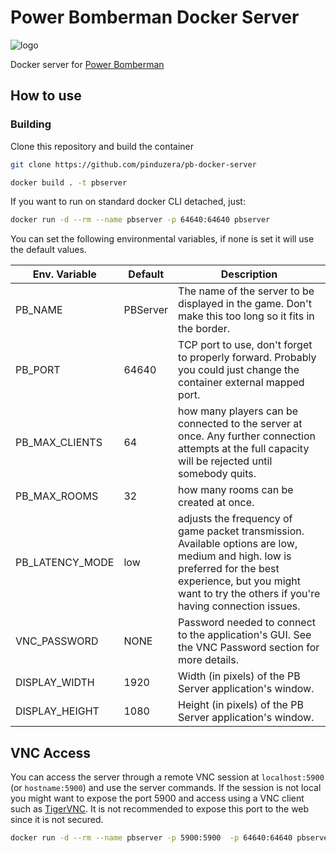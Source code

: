# Power Bomberman Docker Server

![logo](http://i.imgur.com/4PcHgGd.png)

Docker server for [Power Bomberman](http://www.bombermanboard.com/viewtopic.php?t=1925)

## How to use

### Building

Clone this repository and build the container

```bash
git clone https://github.com/pinduzera/pb-docker-server

docker build . -t pbserver
```

If you want to run on standard docker CLI detached, just:

```bash
docker run -d --rm --name pbserver -p 64640:64640 pbserver
```

You can set the following environmental variables, if none is set it will use the default values.


| Env. Variable   | Default  | Description                                                                                                                                                                                                       |
|-----------------|----------|-------------------------------------------------------------------------------------------------------------------------------------------------------------------------------------------------------------------|
| PB_NAME         | PBServer | The name of the server to be displayed in the game. Don't make this too long so it fits in the border.                                                                                                            |
| PB_PORT         | 64640    |  TCP port to use, don't forget to properly forward. Probably you could just change the container external mapped port.                                                                                            |
| PB_MAX_CLIENTS  | 64       | how many players can be connected to the server at once. Any further connection attempts at the full capacity will be rejected until somebody quits.                                                              |
| PB_MAX_ROOMS    | 32       | how many rooms can be created at once.                                                                                                                                                                            |
| PB_LATENCY_MODE | low      | adjusts the frequency of game packet transmission. Available options are low, medium and high. low is preferred for the best experience, but you might want to try the others if you're having connection issues. |
| VNC_PASSWORD    | NONE     | Password needed to connect to the application's GUI.  See the  VNC Password section for more details.                                                                                                             |
| DISPLAY_WIDTH   | 1920     | Width (in pixels) of the PB Server application's window.                                                                                                                                                          |
| DISPLAY_HEIGHT  | 1080     | Height (in pixels) of the PB Server application's window.    

## VNC Access

You can access the server through a remote VNC session at `localhost:5900` (or `hostname:5900`) and use the server commands. If the session is not local you might want to expose the port 5900 and access using a VNC client such as [TigerVNC](https://tigervnc.org/). It is not recommended to expose this port to the web since it is not secured.

```bash
docker run -d --rm --name pbserver -p 5900:5900  -p 64640:64640 pbserver
```


